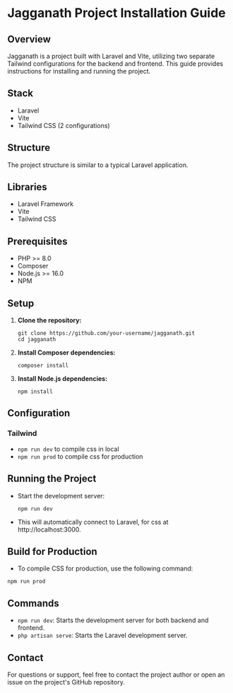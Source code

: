 # Jagganath Project Installation Guide

## Overview

Jagganath is a project built with Laravel and Vite, utilizing two separate Tailwind configurations for the backend and frontend. This guide provides instructions for installing and running the project.

## Stack

- Laravel
- Vite
- Tailwind CSS (2 configurations)

## Structure

The project structure is similar to a typical Laravel application.

## Libraries

- Laravel Framework
- Vite
- Tailwind CSS

## Prerequisites

- PHP >= 8.0
- Composer
- Node.js >= 16.0
- NPM

## Setup

1. **Clone the repository:**

    ```
    git clone https://github.com/your-username/jagganath.git
    cd jagganath
    ```

2. **Install Composer dependencies:**

    ```
    composer install
    ```

3. **Install Node.js dependencies:**

    ```
    npm install
    ```

## Configuration

### Tailwind

- `npm run dev` to compile css in local
- `npm run prod` to compile css for production

## Running the Project

- Start the development server:

    ```
    npm run dev
    ```

- This will automatically connect to Laravel, for css at http://localhost:3000.

## Build for Production

- To compile CSS for production, use the following command:

```
npm run prod
```

## Commands

- `npm run dev`: Starts the development server for both backend and frontend.
- `php artisan serve`: Starts the Laravel development server.

## Contact
For questions or support, feel free to contact the project author or open an issue on the project's GitHub repository.
